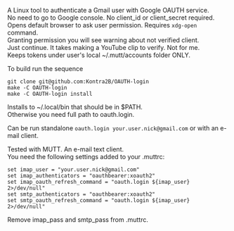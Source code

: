 A Linux tool to authenticate a Gmail user with Google OAUTH service.\
No need to go to Google console. No client_id or client_secret required.\
Opens default browser to ask user permission. Requires `xdg-open` command.\
Granting permission you will see warning about not verified client.\
Just continue. It takes making a YouTube clip to verify. Not for me.\
Keeps tokens under user's local ~/.mutt/accounts folder ONLY.

To build run the sequence
```
git clone git@github.com:Kontra2B/OAUTH-login
make -C OAUTH-login
make -C OAUTH-login install
```
Installs to ~/.local/bin that should be in $PATH.\
Otherwise you need full path to oauth.login.

Can be run standalone `oauth.login your.user.nick@gmail.com` or with an e-mail client.

Tested with MUTT. An e-mail text client.\
You need the following settings added to your .muttrc:
```
set imap_user = "your.user.nick@gmail.com"
set imap_authenticators = "oauthbearer:xoauth2"
set imap_oauth_refresh_command = "oauth.login ${imap_user} 2>/dev/null"
set smtp_authenticators = "oauthbearer:xoauth2"
set smtp_oauth_refresh_command = "oauth.login ${imap_user} 2>/dev/null"
```
Remove imap_pass and smtp_pass from .muttrc.
